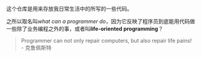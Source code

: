 这个仓库是用来存放我日常生活中的所写的一些代码。

之所以取名叫*what can a programmer do*，因为它反映了程序员到底能用代码做一些除了业务编程之外的事，或者叫**life-oriented programming**？

> Programmer can not only repair computers, but also repair life pains! - 克鲁佩斯特
